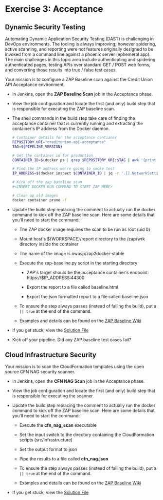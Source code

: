 # Exercise 3: Acceptance

## Dynamic Security Testing

Automating Dynamic Application Security Testing (DAST) is challenging in DevOps environments. The tooling is always improving; however spidering, active scanning, and reporting were not features originally designed to be invoked from a command line against a phoenix server (ephemeral app). The main challenges in this topic area include authenticating and spidering authenticated pages, testing APIs over standard GET / POST web forms, and converting those results into true / false test cases.

Your mission is to configure a ZAP Baseline scan against the Credit Union API Acceptance environment.

- In Jenkins, open the **ZAP Baseline Scan** job in the Acceptance phase.

- View the job configuration and locate the first (and only) build step that is responsible for executing the ZAP baseline scan.

- The shell commands in the build step take care of finding the acceptance container that is currently running and extracting the container's IP address from the Docker daemon.

    ```bash
    # Container details for the acceptance contianer
    REPOSITORY_URI="creditunion-api-acceptance"
    TAG=${PIPELINE_VERSION}

    # Get the container id for production
    CONTAINER_ID=$(docker ps | grep $REPOSITORY_URI:$TAG | awk '{print $1}')

    # Find the IP address we're going to smoke test
    IP_ADDRESS=$(docker inspect $CONTAINER_ID | jq -r '.[].NetworkSettings.Networks[].IPAddress')

    # Kick off the zap baseline scan
    #<INSERT DOCKER RUN COMMAND TO START ZAP HERE>
    
    # Clean up old images
    docker container prune -f
    ```

- Update the build step replacing the comment to actually run the docker command to kick off the ZAP baseline scan. Here are some details that you'll need to start the command:

    - The ZAP docker image requires the scan to be run as root (uid 0)

    - Mount host's ${WORKSPACE}/report directory to the /zap/wrk directory inside the container

    - The name of the image is owasp/zap2docker-stable

    - Execute the zap-baseline.py script in the starting directory

        - ZAP's target should be the acceptance container's endpoint: https://$IP_ADDRESS:44300

        - Export the report to a file called baseline.html

        - Export the json formatted report to a file called baseline.json

    - To ensure the step always passes (instead of failing the build), put a `|| true` at the end of the command.

    - Examples and details can be found on the [ZAP Baseline Wiki](https://github.com/zaproxy/zaproxy/wiki/ZAP-Baseline-Scan)

- If you get stuck, view the [Solution File](./solutions/3_acceptance_dast.md)

- Kick off your pipeline. Did any ZAP baseline test cases fail?

## Cloud Infrastructure Security

Your mission is to scan the CloudFormation templates using the open source CFN NAG security scanner.

- In Jenkins, open the **CFN NAG Scan** job in the Acceptance phase.

- View the job configuration and locate the first (and only) build step that is responsible for executing the scanner.

- Update the build step replacing the comment to actually run the docker command to kick off the ZAP baseline scan. Here are some details that you'll need to start the command:

    - Execute the **cfn_nag_scan** executable

    - Set the input switch to the directory containing the CloudFormation scripts (src/infrastructure)

    - Set the output format to json

    - Pipe the results to a file called **cfn_nag.json**

    - To ensure the step always passes (instead of failing the build), put a `|| true` at the end of the command.

    - Examples and details can be found on the [ZAP Baseline Wiki](https://github.com/zaproxy/zaproxy/wiki/ZAP-Baseline-Scan)

- If you get stuck, view the [Solution File](./solutions/3_acceptance_cfn.md)